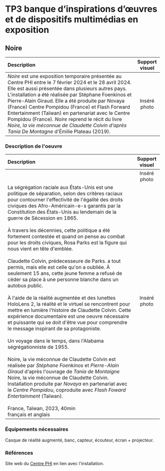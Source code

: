 # TP3 banque d’inspirations d’œuvres et de dispositifs multimédias en exposition
## Noire

|Description | Support visuel | 
| :---------------- | :------: |
| *Noire* est une exposition temporaire présentée au Centre PHI entre le 7 février 2024 et le 28 avril 2024. Elle est aussi présentée dans plusieurs autres pays. L'installation a été réalisée par Stéphane Foenkinos et Pierre-Alain Giraud. Elle a été produite par Novaya (France) Centre Pompidou (France) et Flash Forward Entertainment (Taïwan) en partenariat avec le Centre Pompidou (France). *Noire* reprend le récit du livre *Noire, la vie méconnue de Claudette Colvin d'après Tania De Montagne* d'Émilie Plateau (2019).  | Inséré photo |




### Description de l'oeuvre
|Description | Support visuel | 
| :---------------- | :------: |
|   | Inséré photo |
| La ségrégation raciale aux États-Unis est une politique de séparation, selon des critères raciaux pour contourner l'effectivité de l'égalité des droits civiques des Afro-Américain-e-s garantis par la Constitution des États-Unis au lendemain de la guerre de Sécession en 1865. <br> <br> À travers les décennies, cette politique a été fortement contestée et quand on pense au combat pour les droits civiques, Rosa Parks est la figure qui nous vient en tête d'emblée. <br> <br> Claudette Colvin, prédecesseure de Parks. a tout permis, mais elle est celle qu'on a oubliée. À seulement 15 ans, cette jeune femme a refusé de céder sa place à une personne blanche dans un autobus public. <br> <br> À l'aide de la réalité augmentée et des lunettes HoloLens 2, la réalité et le virtuel se rencontrent pour mettre en lumière l'histoire de Claudette Colvin. Cette expérience documentaire est une oeuvre nécessaire et puissante qui se doit d'être vue pour comprendre le message inspirant de sa protagoniste. <br> <br> Un voyage dans le temps, dans l'Alabama ségrégationniste de 1955. <br> <br> Noire, la vie méconnue de Claudette Colvin est réalisée par *Stéphane Foenkinos* et *Pierre-Alain Giraud* d'après l'ouvrage de *Tania de Montaigne* Noire, la vie méconnue de Claudette Colvin. Installation produite par *Novaya* en partenariat avec le *Centre Pompidou*, coproduite avec *Flash Foward Entertainment* (Taïwan). <br> <br> France, Taïwan, 2023, 40min <br> français et anglais | Inséré photo |

### Équipements nécessaires
Casque de réalité augmenté, banc, capteur, écouteur, écran + projecteur.




### Références
Site web du [Centre PHI](https://phi.ca/fr/evenements/noire-claudette-colvin/#plus-infos) en lien avec l'installation.




